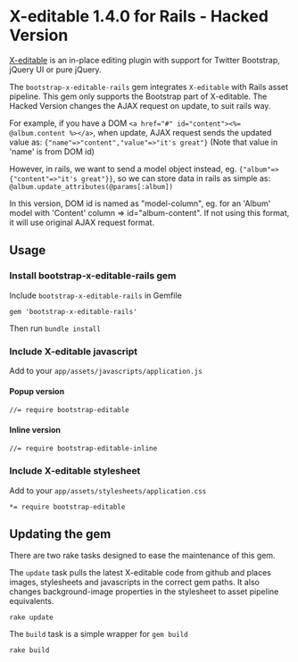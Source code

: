 # X-editable 1.4.0 for Rails - Hacked Version

[X-editable](https://github.com/vitalets/x-editable) is an in-place editing plugin with support for Twitter Bootstrap, jQuery UI or pure jQuery.

The `bootstrap-x-editable-rails` gem integrates `X-editable` with Rails asset pipeline. This gem only supports the Bootstrap part of X-editable. The Hacked Version changes the AJAX request on update, to suit rails way.

For example, if you have a DOM ``<a href="#" id="content"><%= @album.content %></a>``, when update, AJAX request sends the updated value as: ``{"name"=>"content","value"=>"it's great"}`` (Note that value in 'name' is from DOM id)

However, in rails, we want to send a model object instead, eg. ``{"album"=> {"content"=>"it's great"}}``, so we can store data in rails as simple as: `` @album.update_attributes(@params[:album]) ``

In this version, DOM id is named as "model-column", eg. for an 'Album' model with 'Content' column =>  id="album-content". If not using this format, it will use original AJAX request format.

## Usage

### Install bootstrap-x-editable-rails gem

Include `bootstrap-x-editable-rails` in Gemfile

    gem 'bootstrap-x-editable-rails'

Then run `bundle install`

### Include X-editable javascript

Add to your `app/assets/javascripts/application.js`

#### Popup version

    //= require bootstrap-editable

#### Inline version

    //= require bootstrap-editable-inline

### Include X-editable stylesheet

Add to your `app/assets/stylesheets/application.css`

    *= require bootstrap-editable

## Updating the gem
There are two rake tasks designed to ease the maintenance of this gem.

The `update` task pulls the latest X-editable code from github and places images, stylesheets and javascripts in the correct gem paths. It also changes background-image properties in the stylesheet to asset pipeline equivalents.

	rake update
	
The `build` task is a simple wrapper for `gem build`
	
	rake build
